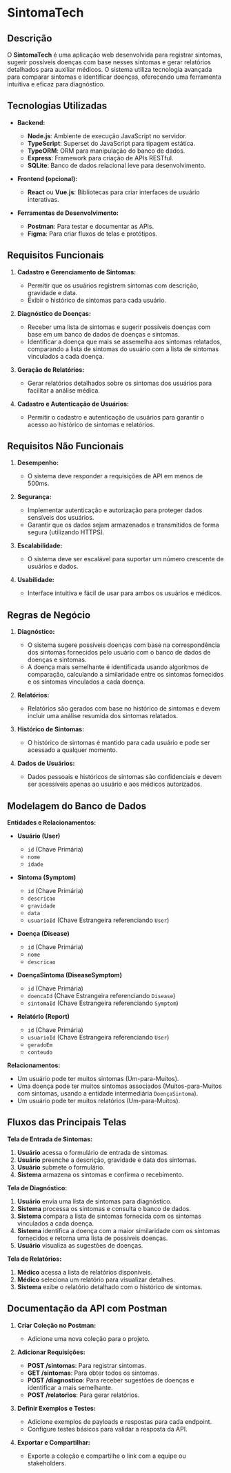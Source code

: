 # SintomaTech

## Descrição

O **SintomaTech** é uma aplicação web desenvolvida para registrar sintomas, sugerir possíveis doenças com base nesses sintomas e gerar relatórios detalhados para auxiliar médicos. O sistema utiliza tecnologia avançada para comparar sintomas e identificar doenças, oferecendo uma ferramenta intuitiva e eficaz para diagnóstico.

## Tecnologias Utilizadas

- **Backend:**
  - **Node.js**: Ambiente de execução JavaScript no servidor.
  - **TypeScript**: Superset do JavaScript para tipagem estática.
  - **TypeORM**: ORM para manipulação do banco de dados.
  - **Express**: Framework para criação de APIs RESTful.
  - **SQLite**: Banco de dados relacional leve para desenvolvimento.

- **Frontend (opcional):**
  - **React** ou **Vue.js**: Bibliotecas para criar interfaces de usuário interativas.

- **Ferramentas de Desenvolvimento:**
  - **Postman**: Para testar e documentar as APIs.
  - **Figma**: Para criar fluxos de telas e protótipos.

## Requisitos Funcionais

1. **Cadastro e Gerenciamento de Sintomas:**
   - Permitir que os usuários registrem sintomas com descrição, gravidade e data.
   - Exibir o histórico de sintomas para cada usuário.

2. **Diagnóstico de Doenças:**
   - Receber uma lista de sintomas e sugerir possíveis doenças com base em um banco de dados de doenças e sintomas.
   - Identificar a doença que mais se assemelha aos sintomas relatados, comparando a lista de sintomas do usuário com a lista de sintomas vinculados a cada doença.

3. **Geração de Relatórios:**
   - Gerar relatórios detalhados sobre os sintomas dos usuários para facilitar a análise médica.

4. **Cadastro e Autenticação de Usuários:**
   - Permitir o cadastro e autenticação de usuários para garantir o acesso ao histórico de sintomas e relatórios.

## Requisitos Não Funcionais

1. **Desempenho:**
   - O sistema deve responder a requisições de API em menos de 500ms.
   
2. **Segurança:**
   - Implementar autenticação e autorização para proteger dados sensíveis dos usuários.
   - Garantir que os dados sejam armazenados e transmitidos de forma segura (utilizando HTTPS).

3. **Escalabilidade:**
   - O sistema deve ser escalável para suportar um número crescente de usuários e dados.

4. **Usabilidade:**
   - Interface intuitiva e fácil de usar para ambos os usuários e médicos.

## Regras de Negócio

1. **Diagnóstico:**
   - O sistema sugere possíveis doenças com base na correspondência dos sintomas fornecidos pelo usuário com o banco de dados de doenças e sintomas.
   - A doença mais semelhante é identificada usando algoritmos de comparação, calculando a similaridade entre os sintomas fornecidos e os sintomas vinculados a cada doença.

2. **Relatórios:**
   - Relatórios são gerados com base no histórico de sintomas e devem incluir uma análise resumida dos sintomas relatados.

3. **Histórico de Sintomas:**
   - O histórico de sintomas é mantido para cada usuário e pode ser acessado a qualquer momento.

4. **Dados de Usuários:**
   - Dados pessoais e históricos de sintomas são confidenciais e devem ser acessíveis apenas ao usuário e aos médicos autorizados.

## Modelagem do Banco de Dados

**Entidades e Relacionamentos:**

- **Usuário (User)**
  - `id` (Chave Primária)
  - `nome`
  - `idade`

- **Sintoma (Symptom)**
  - `id` (Chave Primária)
  - `descricao`
  - `gravidade`
  - `data`
  - `usuarioId` (Chave Estrangeira referenciando `User`)

- **Doença (Disease)**
  - `id` (Chave Primária)
  - `nome`
  - `descricao`

- **DoençaSintoma (DiseaseSymptom)**
  - `id` (Chave Primária)
  - `doencaId` (Chave Estrangeira referenciando `Disease`)
  - `sintomaId` (Chave Estrangeira referenciando `Symptom`)

- **Relatório (Report)**
  - `id` (Chave Primária)
  - `usuarioId` (Chave Estrangeira referenciando `User`)
  - `geradoEm`
  - `conteudo`

**Relacionamentos:**

- Um usuário pode ter muitos sintomas (Um-para-Muitos).
- Uma doença pode ter muitos sintomas associados (Muitos-para-Muitos com sintomas, usando a entidade intermediária `DoençaSintoma`).
- Um usuário pode ter muitos relatórios (Um-para-Muitos).

## Fluxos das Principais Telas

**Tela de Entrada de Sintomas:**

1. **Usuário** acessa o formulário de entrada de sintomas.
2. **Usuário** preenche a descrição, gravidade e data dos sintomas.
3. **Usuário** submete o formulário.
4. **Sistema** armazena os sintomas e confirma o recebimento.

**Tela de Diagnóstico:**

1. **Usuário** envia uma lista de sintomas para diagnóstico.
2. **Sistema** processa os sintomas e consulta o banco de dados.
3. **Sistema** compara a lista de sintomas fornecida com os sintomas vinculados a cada doença.
4. **Sistema** identifica a doença com a maior similaridade com os sintomas fornecidos e retorna uma lista de possíveis doenças.
5. **Usuário** visualiza as sugestões de doenças.

**Tela de Relatórios:**

1. **Médico** acessa a lista de relatórios disponíveis.
2. **Médico** seleciona um relatório para visualizar detalhes.
3. **Sistema** exibe o relatório detalhado com o histórico de sintomas.

## Documentação da API com Postman

1. **Criar Coleção no Postman:**
   - Adicione uma nova coleção para o projeto.

2. **Adicionar Requisições:**
   - **POST /sintomas**: Para registrar sintomas.
   - **GET /sintomas**: Para obter todos os sintomas.
   - **POST /diagnostico**: Para receber sugestões de doenças e identificar a mais semelhante.
   - **POST /relatorios**: Para gerar relatórios.

3. **Definir Exemplos e Testes:**
   - Adicione exemplos de payloads e respostas para cada endpoint.
   - Configure testes básicos para validar a resposta da API.

4. **Exportar e Compartilhar:**
   - Exporte a coleção e compartilhe o link com a equipe ou stakeholders.
